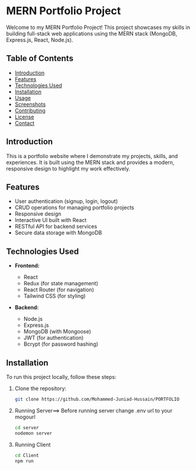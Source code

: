 # MERN Portfolio Project

Welcome to my MERN Portfolio Project! This project showcases my skills in building full-stack web applications using the MERN stack (MongoDB, Express.js, React, Node.js).

## Table of Contents

- [Introduction](#introduction)
- [Features](#features)
- [Technologies Used](#technologies-used)
- [Installation](#installation)
- [Usage](#usage)
- [Screenshots](#screenshots)
- [Contributing](#contributing)
- [License](#license)
- [Contact](#contact)

## Introduction

This is a portfolio website where I demonstrate my projects, skills, and experiences. It is built using the MERN stack and provides a modern, responsive design to highlight my work effectively.

## Features

- User authentication (signup, login, logout)
- CRUD operations for managing portfolio projects
- Responsive design
- Interactive UI built with React
- RESTful API for backend services
- Secure data storage with MongoDB

## Technologies Used

- **Frontend:**
  - React
  - Redux (for state management)
  - React Router (for navigation)
  - Tailwind CSS (for styling)

- **Backend:**
  - Node.js
  - Express.js
  - MongoDB (with Mongoose)
  - JWT (for authentication)
  - Bcrypt (for password hashing)

## Installation

To run this project locally, follow these steps:

1. Clone the repository:
   ```bash
   git clone https://github.com/Mohammed-Juniad-Hussain/PORTFOLIO

2. Running Server==> Before running server change .env url to your mogourl 
   ```bash
   cd server
   nodemon server
3. Running Client
   ```bash
   cd Client
   npm run 


  
